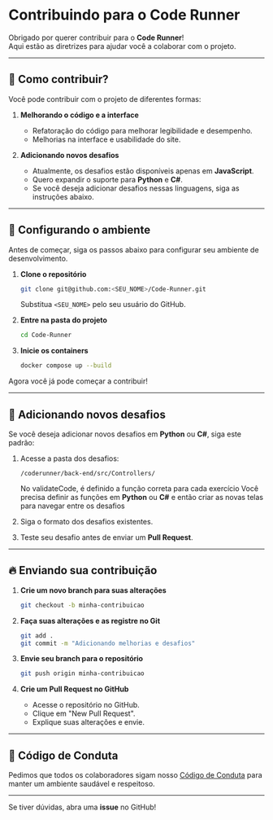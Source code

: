 # Contribuindo para o Code Runner

Obrigado por querer contribuir para o **Code Runner**!  
Aqui estão as diretrizes para ajudar você a colaborar com o projeto.

---

## 📌 Como contribuir?

Você pode contribuir com o projeto de diferentes formas:

1. **Melhorando o código e a interface**  
   - Refatoração do código para melhorar legibilidade e desempenho.  
   - Melhorias na interface e usabilidade do site.  

2. **Adicionando novos desafios**  
   - Atualmente, os desafios estão disponíveis apenas em **JavaScript**.  
   - Quero expandir o suporte para **Python** e **C#**.  
   - Se você deseja adicionar desafios nessas linguagens, siga as instruções abaixo.  

---

## 🔧 Configurando o ambiente

Antes de começar, siga os passos abaixo para configurar seu ambiente de desenvolvimento.

1. **Clone o repositório**  
   ```sh
   git clone git@github.com:<SEU_NOME>/Code-Runner.git
   ```
   Substitua `<SEU_NOME>` pelo seu usuário do GitHub.

2. **Entre na pasta do projeto**  
   ```sh
   cd Code-Runner
   ```

3. **Inicie os containers**  
   ```sh
   docker compose up --build
   ```

Agora você já pode começar a contribuir!

---

## 📜 Adicionando novos desafios

Se você deseja adicionar novos desafios em **Python** ou **C#**, siga este padrão:

1. Acesse a pasta dos desafios:
   ```
   /coderunner/back-end/src/Controllers/
   ```
   No validateCode, é definido a função correta para cada exercício
   Você precisa definir as funções em **Python** ou **C#** e então
   criar as novas telas para navegar entre os desafios

2. Siga o formato dos desafios existentes.

3. Teste seu desafio antes de enviar um **Pull Request**.

---

## 🔥 Enviando sua contribuição

1. **Crie um novo branch para suas alterações**  
   ```sh
   git checkout -b minha-contribuicao
   ```

2. **Faça suas alterações e as registre no Git**  
   ```sh
   git add .
   git commit -m "Adicionando melhorias e desafios"
   ```

3. **Envie seu branch para o repositório**  
   ```sh
   git push origin minha-contribuicao
   ```

4. **Crie um Pull Request no GitHub**  
   - Acesse o repositório no GitHub.  
   - Clique em "New Pull Request".  
   - Explique suas alterações e envie.  

---

## 🤝 Código de Conduta

Pedimos que todos os colaboradores sigam nosso [Código de Conduta](CODE_OF_CONDUCT.md) para manter um ambiente saudável e respeitoso.

---

Se tiver dúvidas, abra uma **issue** no GitHub! 

